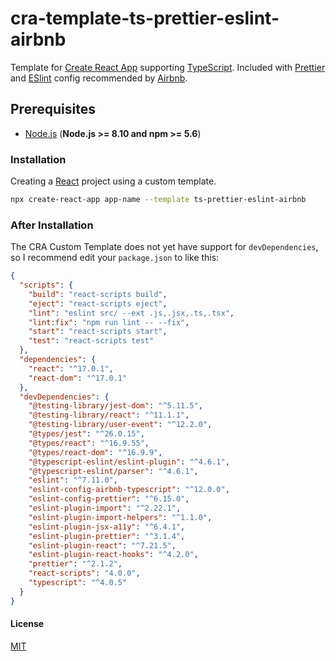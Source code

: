 # cra-template-ts-prettier-eslint-airbnb

Template for [Create React App](https://create-react-app.dev) supporting [TypeScript](https://www.typescriptlang.org). Included with [Prettier](https://prettier.io) and [ESlint](https://eslint.org) config recommended by [Airbnb](https://github.com/airbnb/javascript).

## Prerequisites

- [Node.js](https://nodejs.org) (**Node.js >= 8.10 and npm >= 5.6**)

### Installation

Creating a [React](https://reactjs.org) project using a custom template.

```sh
npx create-react-app app-name --template ts-prettier-eslint-airbnb
```

### After Installation

The CRA Custom Template does not yet have support for `devDependencies`, so I recommend edit your `package.json` to like this:

```json
{
  "scripts": {
    "build": "react-scripts build",
    "eject": "react-scripts eject",
    "lint": "eslint src/ --ext .js,.jsx,.ts,.tsx",
    "lint:fix": "npm run lint -- --fix",
    "start": "react-scripts start",
    "test": "react-scripts test"
  },
  "dependencies": {
    "react": "^17.0.1",
    "react-dom": "^17.0.1"
  },
  "devDependencies": {
    "@testing-library/jest-dom": "^5.11.5",
    "@testing-library/react": "^11.1.1",
    "@testing-library/user-event": "^12.2.0",
    "@types/jest": "^26.0.15",
    "@types/react": "^16.9.55",
    "@types/react-dom": "^16.9.9",
    "@typescript-eslint/eslint-plugin": "^4.6.1",
    "@typescript-eslint/parser": "^4.6.1",
    "eslint": "^7.11.0",
    "eslint-config-airbnb-typescript": "^12.0.0",
    "eslint-config-prettier": "^6.15.0",
    "eslint-plugin-import": "^2.22.1",
    "eslint-plugin-import-helpers": "^1.1.0",
    "eslint-plugin-jsx-a11y": "^6.4.1",
    "eslint-plugin-prettier": "^3.1.4",
    "eslint-plugin-react": "^7.21.5",
    "eslint-plugin-react-hooks": "^4.2.0",
    "prettier": "^2.1.2",
    "react-scripts": "4.0.0",
    "typescript": "^4.0.5"
  }
}
```

#### License

[MIT](https://choosealicense.com/licenses/mit)
